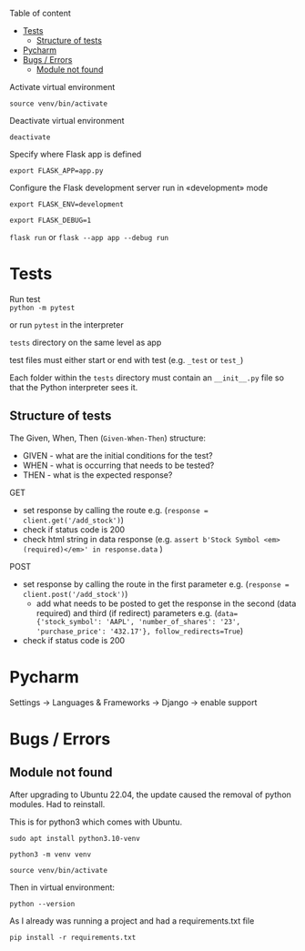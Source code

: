 Table of content
- [Tests](#tests)
  - [Structure of tests](#structure-of-tests)
- [Pycharm](#pycharm)
- [Bugs / Errors](#bugs--errors)
  - [Module not found](#module-not-found)

Activate virtual environment

`source venv/bin/activate`

Deactivate virtual environment

`deactivate`

Specify where Flask app is defined

`export FLASK_APP=app.py`

Configure the Flask development server run in «development» mode

`export FLASK_ENV=development`

`export FLASK_DEBUG=1`

`flask run` or `flask --app app --debug run`

# Tests

Run test<br/>
`python -m pytest`

or run `pytest` in the interpreter

`tests` directory on the same level as app

test files must either start or end with test (e.g. `_test` or `test_`)

Each folder within the `tests` directory must contain an `__init__.py` file so that the Python interpreter sees it.

## Structure of tests

The Given, When, Then (`Given-When-Then`) structure:

* GIVEN - what are the initial conditions for the test?
* WHEN - what is occurring that needs to be tested?
* THEN - what is the expected response?

GET <br/>
* set response by calling the route e.g. (`response = client.get('/add_stock')`)
* check if status code is 200
* check html string in data response (e.g. `assert b'Stock Symbol <em>(required)</em>' in response.data` )

POST <br/>
* set response by calling the route in the first parameter e.g. (`response = client.post('/add_stock')`)
  * add what needs to be posted to get the response in the second (data required) and third (if redirect) parameters e.g. (`data={'stock_symbol': 'AAPL',
                                     'number_of_shares': '23',
                                     'purchase_price': '432.17'},
                               follow_redirects=True`)
* check if status code is 200


# Pycharm

Settings -> Languages & Frameworks -> Django -> enable support


# Bugs / Errors

## Module not found

After upgrading to Ubuntu 22.04, the update caused the removal of python modules. Had to reinstall.

This is for python3 which comes with Ubuntu.

`sudo apt install python3.10-venv`

`python3 -m venv venv`

`source venv/bin/activate`

Then in virtual environment:

`python --version`

As I already was running a project and had a requirements.txt file

`pip install -r requirements.txt`